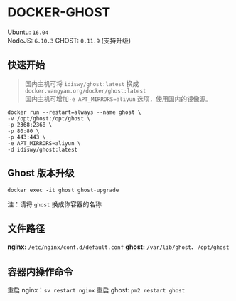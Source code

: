 # DOCKER-GHOST

Ubuntu: `16.04`  
NodeJS: `6.10.3`
GHOST: `0.11.9`  (支持升级)  

## 快速开始

> 国内主机可将 `idiswy/ghost:latest` 换成 `docker.wangyan.org/docker/ghost:latest`  
> 国内主机可增加`-e APT_MIRRORS=aliyun` 选项，使用国内的镜像源。 

```
docker run --restart=always --name ghost \
-v /opt/ghost:/opt/ghost \
-p 2368:2368 \
-p 80:80 \
-p 443:443 \
-e APT_MIRRORS=aliyun \
-d idiswy/ghost:latest
```
## Ghost 版本升级

```
docker exec -it ghost ghost-upgrade
```

注：请将 `ghost` 换成你容器的名称

## 文件路径

**nginx:**  `/etc/nginx/conf.d/default.conf`
**ghost:**  `/var/lib/ghost`、`/opt/ghost`

## 容器内操作命令

重启 nginx：`sv restart nginx`
重启 ghost: `pm2 restart ghost`